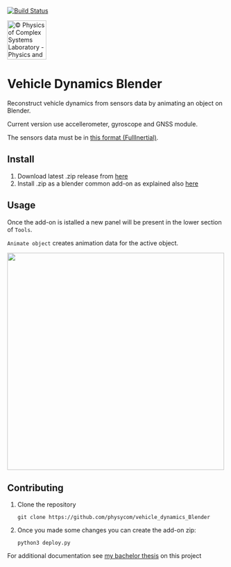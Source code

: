 [![Build Status](https://travis-ci.com/physycom/vehicle_dynamics_Blender.svg?token=ARsqFbnmSqtxTfRHuZy8&branch=master)](https://travis-ci.com/physycom/inertial_to_blender)
<a href="http://www.physycom.unibo.it"> 
<div class="image">
<img src="https://cdn.rawgit.com/physycom/templates/697b327d/logo_unibo.png" width="90" height="90" alt="© Physics of Complex Systems Laboratory - Physics and Astronomy Department - University of Bologna"> 
</div>
</a>
<div class="image">

# Vehicle Dynamics Blender

Reconstruct vehicle dynamics from sensors data by animating an object on Blender.

Current version use accellerometer, gyroscope and GNSS module.

The sensors data must be in [this format (FullInertial)](https://github.com/physycom/file_format_specifications/blob/master/formati_file.md).

## Install

1. Download latest .zip release from [here](https://github.com/physycom/vehicle_dynamics_Blender/releases) 
2. Install .zip as a blender common add-on as explained also [here](https://docs.blender.org/manual/en/dev/preferences/addons.html) 

## Usage

Once the add-on is istalled a new panel will be present in the lower section of `Tools`.

`Animate object` creates animation data for the active object.

<img src="https://i.imgur.com/fyKlqjl.png" width="500" />




## Contributing

1. Clone the repository 
	```
	git clone https://github.com/physycom/vehicle_dynamics_Blender
	```
2. Once you made some changes you can create the add-on zip:
	```
	python3 deploy.py
	```

For additional documentation see [my bachelor thesis](https://github.com/federicoB/bachelor_thesis) on this project